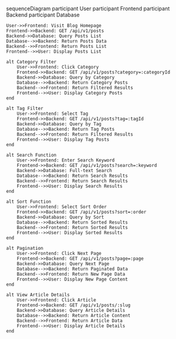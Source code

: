 sequenceDiagram
    participant User
    participant Frontend
    participant Backend
    participant Database

    User->>Frontend: Visit Blog Homepage
    Frontend->>Backend: GET /api/v1/posts
    Backend->>Database: Query Posts List
    Database-->>Backend: Return Posts Data
    Backend-->>Frontend: Return Posts List
    Frontend-->>User: Display Posts List

    alt Category Filter
        User->>Frontend: Click Category
        Frontend->>Backend: GET /api/v1/posts?category=:categoryId
        Backend->>Database: Query by Category
        Database-->>Backend: Return Category Posts
        Backend-->>Frontend: Return Filtered Results
        Frontend-->>User: Display Category Posts
    end

    alt Tag Filter
        User->>Frontend: Select Tag
        Frontend->>Backend: GET /api/v1/posts?tag=:tagId
        Backend->>Database: Query by Tag
        Database-->>Backend: Return Tag Posts
        Backend-->>Frontend: Return Filtered Results
        Frontend-->>User: Display Tag Posts
    end

    alt Search Function
        User->>Frontend: Enter Search Keyword
        Frontend->>Backend: GET /api/v1/posts?search=:keyword
        Backend->>Database: Full-text Search
        Database-->>Backend: Return Search Results
        Backend-->>Frontend: Return Search Results
        Frontend-->>User: Display Search Results
    end

    alt Sort Function
        User->>Frontend: Select Sort Order
        Frontend->>Backend: GET /api/v1/posts?sort=:order
        Backend->>Database: Query by Sort
        Database-->>Backend: Return Sorted Results
        Backend-->>Frontend: Return Sorted Results
        Frontend-->>User: Display Sorted Results
    end

    alt Pagination
        User->>Frontend: Click Next Page
        Frontend->>Backend: GET /api/v1/posts?page=:page
        Backend->>Database: Query Next Page
        Database-->>Backend: Return Paginated Data
        Backend-->>Frontend: Return New Page Data
        Frontend-->>User: Display New Page Content
    end

    alt View Article Details
        User->>Frontend: Click Article
        Frontend->>Backend: GET /api/v1/posts/:slug
        Backend->>Database: Query Article Details
        Database-->>Backend: Return Article Content
        Backend-->>Frontend: Return Article Data
        Frontend-->>User: Display Article Details
    end